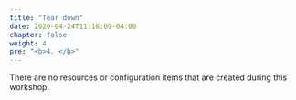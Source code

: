 ```yaml
---
title: "Tear down"
date: 2020-04-24T11:16:09-04:00
chapter: false
weight: 4
pre: "<b>4. </b>"
---
```


There are no resources or configuration items that are created during this workshop. 

